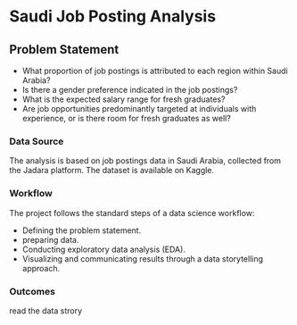 # Saudi Job Posting Analysis

## Problem Statement
* What proportion of job postings is attributed to each region within Saudi Arabia?
* Is there a gender preference indicated in the job postings?
* What is the expected salary range for fresh graduates?
* Are job opportunities predominantly targeted at individuals with experience, or is there room for fresh graduates as well?
### Data Source 
The analysis is based on job postings data in Saudi Arabia, collected from the Jadara platform. The dataset is available on Kaggle.

### Workflow 
The project follows the standard steps of a data science workflow:
* Defining the problem statement.
* preparing data.
* Conducting exploratory data analysis (EDA).
* Visualizing and communicating results through a data storytelling approach.

### Outcomes
read the data strory 
